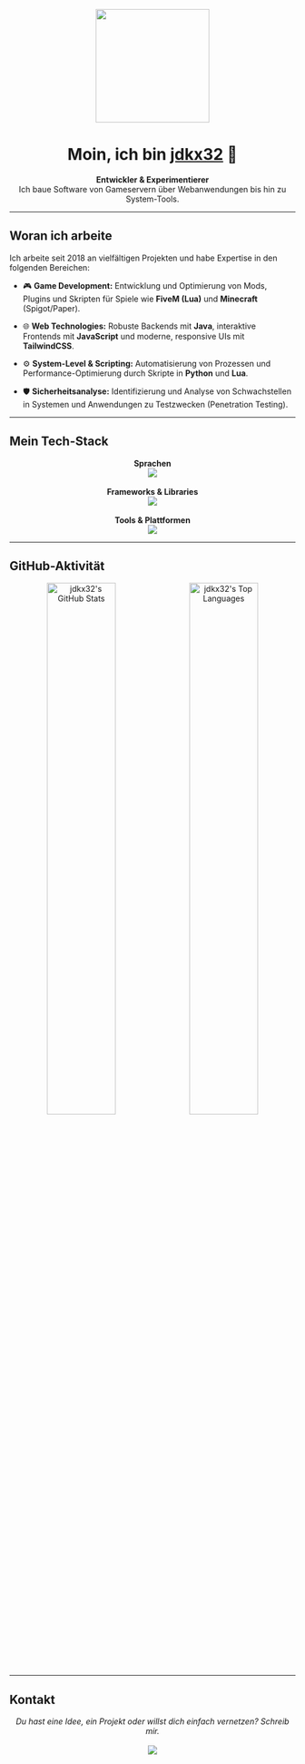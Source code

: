 <p align="center">
  <img src="https://media2.giphy.com/media/v1.Y2lkPTc5MGI3NjExNWl0dDdndzN3aXpmODd0MXF0OTlvNTM0cXhheDFocWphcXdpYWJqZCZlcD12MV9pbnRlcm5hbF9naWZfYnlfaWQmY3Q9Zw/13CoXDiaCcCoyk/giphy.gif" width="200" />
</p>

<h1 align="center">Moin, ich bin <a href="https://github.com/jdkx32" target="_blank">jdkx32</a> 👋</h1>

<p align="center">
  <b>Entwickler & Experimentierer</b>
  <br/>
  Ich baue Software von Gameservern über Webanwendungen bis hin zu System-Tools.
</p>

---

## Woran ich arbeite

Ich arbeite seit 2018 an vielfältigen Projekten und habe Expertise in den folgenden Bereichen:

- 🎮 **Game Development:** Entwicklung und Optimierung von Mods, Plugins und Skripten für Spiele wie **FiveM (Lua)** und **Minecraft** (Spigot/Paper).

- 🌐 **Web Technologies:** Robuste Backends mit **Java**, interaktive Frontends mit **JavaScript** und moderne, responsive UIs mit **TailwindCSS**.

- ⚙️ **System-Level & Scripting:** Automatisierung von Prozessen und Performance-Optimierung durch Skripte in **Python** und **Lua**.

- 🛡️ **Sicherheitsanalyse:** Identifizierung und Analyse von Schwachstellen in Systemen und Anwendungen zu Testzwecken (Penetration Testing).

---

## Mein Tech-Stack

<p align="center">
  <b>Sprachen</b><br>
  <img src="https://skillicons.dev/icons?i=java,python,lua,js,css,html" /><br><br>
  <b>Frameworks & Libraries</b><br>
  <img src="https://skillicons.dev/icons?i=tailwind,nodejs,react" /><br><br> <b>Tools & Plattformen</b><br>
  <img src="https://skillicons.dev/icons?i=git,github,docker,idea,vscode" />
</p>

---

## GitHub-Aktivität

<p align="center">
  <img src="https://github-readme-stats.vercel.app/api?username=jdkx32&show_icons=true&theme=tokyonight&include_all_commits=true&count_private=true" alt="jdkx32's GitHub Stats" width="49%"/>
  <img src="https://github-readme-stats.vercel.app/api/top-langs/?username=jdkx32&layout=compact&langs_count=8&theme=tokyonight" alt="jdkx32's Top Languages" width="49%"/>
</p>

---

## Kontakt

<p align="center">
  <i>Du hast eine Idee, ein Projekt oder willst dich einfach vernetzen? Schreib mir.</i>
  <br/><br/>
  <a href="mailto:jeremyleonklink@gmail.com"><img src="https://img.shields.io/badge/Email-D14836?style=for-the-badge&logo=gmail&logoColor=white"></a>
</p>

